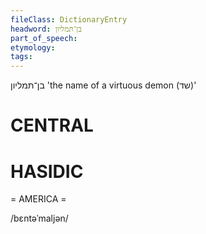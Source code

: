 ```yaml
---
fileClass: DictionaryEntry
headword: בן־תּמליון
part_of_speech: 
etymology: 
tags: 
---
```

בן־תּמליון
'the name of a virtuous demon (שד)'

CENTRAL
========

HASIDIC
=======
= AMERICA = 

/bɛntəˈmaljən/